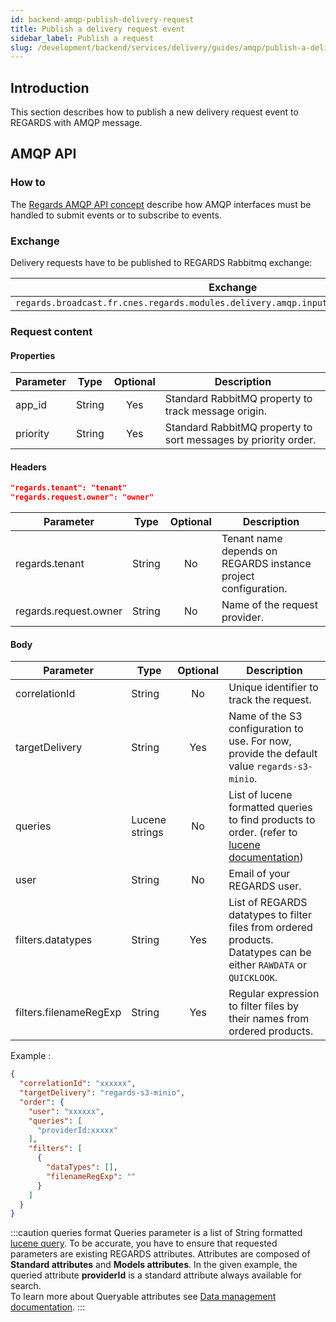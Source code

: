 ```yaml
---
id: backend-amqp-publish-delivery-request
title: Publish a delivery request event
sidebar_label: Publish a request
slug: /development/backend/services/delivery/guides/amqp/publish-a-delivery-request
---
```


## Introduction

This section describes how to publish a new delivery request event to REGARDS with AMQP message.

## AMQP API

### How to

The [Regards AMQP API concept](../../../../concepts/06-amqp-api.md) describe how AMQP interfaces must be handled to
submit events or to subscribe to events.

### Exchange

Delivery requests have to be published to REGARDS Rabbitmq exchange:

| Exchange                                                                                | Virtual host                   |
|-----------------------------------------------------------------------------------------|--------------------------------|
| `regards.broadcast.fr.cnes.regards.modules.delivery.amqp.input.DeliveryRequestDtoEvent` | `regards.multitenant.manager`	 |

### Request content

#### Properties

| Parameter | Type   | Optional | Description                                                    |
|-----------|--------|:--------:|----------------------------------------------------------------|
| app_id    | String |   Yes    | Standard RabbitMQ property to track message origin.            |
| priority  | String |   Yes    | Standard RabbitMQ property to sort messages by priority order. |

#### Headers

```json
"regards.tenant": "tenant"
"regards.request.owner": "owner"
```

| Parameter             | Type   | Optional | Description                                                    |
|-----------------------|--------|:--------:|----------------------------------------------------------------|
| regards.tenant        | String |    No    | Tenant name depends on REGARDS instance project configuration. |
| regards.request.owner | String |    No    | Name of the request provider.                                  |

#### Body

| Parameter              | Type           | Optional | Description                                                                                                                                     |
|------------------------|----------------|:--------:|-------------------------------------------------------------------------------------------------------------------------------------------------|
| correlationId          | String         |    No    | Unique identifier to track the request.                                                                                                         |
| targetDelivery         | String         |   Yes    | Name of the S3 configuration to use. For now, provide the default value `regards-s3-minio`.                                                     |
| queries                | Lucene strings |    No    | List of lucene formatted queries to find products to order. (refer to [lucene documentation](../../../../appendices/02-create-lucene-query.md)) |
| user                   | String         |    No    | Email of your REGARDS user.                                                                                                                     |
| filters.datatypes      | String         |   Yes    | List of REGARDS datatypes to filter files from ordered products. Datatypes can be either `RAWDATA` or `QUICKLOOK`.                              |
| filters.filenameRegExp | String         |   Yes    | Regular expression to filter files by their names from ordered products.                                                                        |

Example : 

```json
{
  "correlationId": "xxxxxx",
  "targetDelivery": "regards-s3-minio",
  "order": {
    "user": "xxxxxx",
    "queries": [
      "providerId:xxxxx"
    ],
    "filters": [
      {
        "dataTypes": [],
        "filenameRegExp": ""
      }
    ]
  }
}
```

:::caution queries format
Queries parameter is a list of String formatted [lucene query](../../../../appendices/02-create-lucene-query.md).
To be accurate, you have to ensure that requested parameters are existing REGARDS attributes. Attributes are composed 
of **Standard attributes** and **Models attributes**. In the given example, the queried attribute **providerId** is a 
standard attribute always available for search.  
To learn more about Queryable attributes see [Data management documentation](../../../../backend/regards/dam/dam.md).
:::